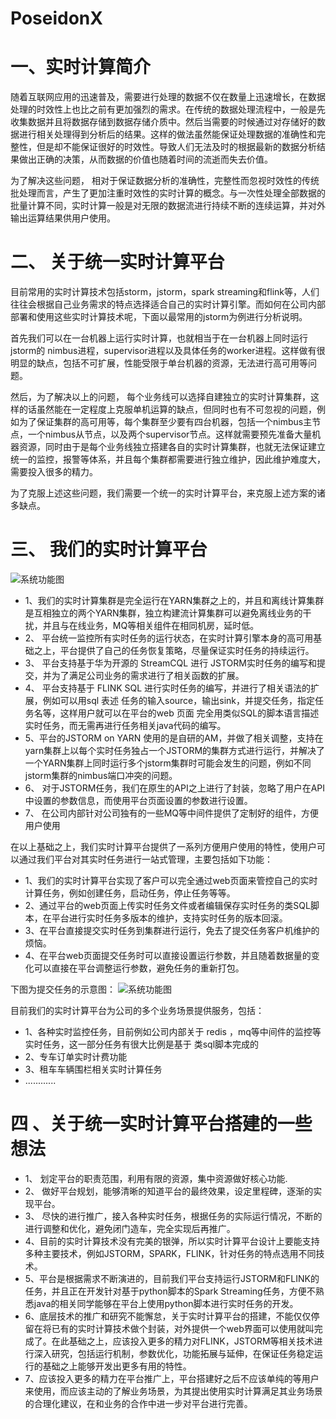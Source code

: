 # PoseidonX
# 一、实时计算简介

随着互联网应用的迅速普及，需要进行处理的数据不仅在数量上迅速增长，在数据处理的时效性上也比之前有更加强烈的需求。在传统的数据处理流程中，一般是先收集数据并且将数据存储到数据存储介质中。然后当需要的时候通过对存储好的数据进行相关处理得到分析后的结果。这样的做法虽然能保证处理数据的准确性和完整性，但是却不能保证很好的时效性。导致人们无法及时的根据最新的数据分析结果做出正确的决策，从而数据的价值也随着时间的流逝而失去价值。

为了解决这些问题， 相对于保证数据分析的准确性，完整性而忽视时效性的传统批处理而言，产生了更加注重时效性的实时计算的概念。与一次性处理全部数据的批量计算不同，实时计算一般是对无限的数据流进行持续不断的连续运算，并对外输出运算结果供用户使用。


# 二、 关于统一实时计算平台

目前常用的实时计算技术包括storm，jstorm，spark streaming和flink等，人们往往会根据自己业务需求的特点选择适合自己的实时计算引擎。而如何在公司内部部署和使用这些实时计算技术呢，下面以最常用的jstorm为例进行分析说明。

首先我们可以在一台机器上运行实时计算，也就相当于在一台机器上同时运行jstorm的 nimbus进程，supervisor进程以及具体任务的worker进程。这样做有很明显的缺点，包括不可扩展，性能受限于单台机器的资源，无法进行高可用等问题。

然后，为了解决以上的问题， 每个业务线可以选择自建独立的实时计算集群，这样的话虽然能在一定程度上克服单机运算的缺点，但同时也有不可忽视的问题，例如为了保证集群的高可用等，每个集群至少要有四台机器，包括一个nimbus主节点，一个nimbus从节点，以及两个supervisor节点。这样就需要预先准备大量机器资源，同时由于是每个业务线独立搭建各自的实时计算集群，也就无法保证建立统一的监控，报警等体系，并且每个集群都需要进行独立维护，因此维护难度大，需要投入很多的精力。

为了克服上述这些问题，我们需要一个统一的实时计算平台，来克服上述方案的诸多缺点。

# 三、 我们的实时计算平台
![系统功能图](https://github.com/ucarGroup/PoseidonX/blob/master/img/image2.png)

* 1、我们的实时计算集群是完全运行在YARN集群之上的，并且和离线计算集群是互相独立的两个YARN集群，独立构建流计算集群可以避免离线业务的干扰，并且与在线业务，MQ等相关组件在相同机房，延时低。
* 2、 平台统一监控所有实时任务的运行状态，在实时计算引擎本身的高可用基础之上，平台提供了自己的任务恢复策略，尽量保证实时任务的持续运行。
* 3、 平台支持基于华为开源的 StreamCQL 进行 JSTORM实时任务的编写和提交，并为了满足公司业务的需求进行了相关函数的扩展。
* 4、 平台支持基于 FLINK SQL 进行实时任务的编写，并进行了相关语法的扩展，例如可以用sql 表述 任务的输入source，输出sink，并提交任务，指定任务名等，这样用户就可以在平台的web 页面 完全用类似SQL的脚本语言描述实时任务，而无需再进行任务相关java代码的编写。
* 5、平台的JSTORM on YARN 使用的是自研的AM，并做了相关调整，支持在yarn集群上以每个实时任务独占一个JSTORM的集群方式进行运行，并解决了一个YARN集群上同时运行多个jstorm集群时可能会发生的问题，例如不同jstorm集群的nimbus端口冲突的问题。
* 6、 对于JSTORM任务，我们在原生的API之上进行了封装，忽略了用户在API中设置的参数信息，而使用平台页面设置的参数进行设置。
* 7、 在公司内部针对公司独有的一些MQ等中间件提供了定制好的组件，方便用户使用



在以上基础之上，我们实时计算平台提供了一系列方便用户使用的特性，使用户可以通过我们平台对其实时任务进行一站式管理，主要包括如下功能：
* 1、我们的实时计算平台实现了客户可以完全通过web页面来管控自己的实时计算任务，例如创建任务，启动任务，停止任务等等。
* 2、通过平台的web页面上传实时任务文件或者编辑保存实时任务的类SQL脚本，在平台进行实时任务多版本的维护，支持实时任务的版本回滚。
* 3、在平台直接提交实时任务到集群进行运行，免去了提交任务客户机维护的烦恼。
* 4、在平台web页面提交任务时可以直接设置运行参数，并且随着数据量的变化可以直接在平台调整运行参数，避免任务的重新打包。

下图为提交任务的示意图：
![系统功能图](https://github.com/ucarGroup/PoseidonX/blob/master/img/image1.png)


目前我们的实时计算平台为公司的多个业务场景提供服务，包括：
* 1、各种实时监控任务，目前例如公司内部关于 redis ，mq等中间件的监控等实时任务，这一部分任务有很大比例是基于 类sql脚本完成的
* 2、专车订单实时计费功能
* 3、租车车辆围栏相关实时计算任务
* ............

# 四 、关于统一实时计算平台搭建的一些想法
* 1、 划定平台的职责范围，利用有限的资源，集中资源做好核心功能.
* 2、 做好平台规划，能够清晰的知道平台的最终效果，设定里程碑，逐渐的实现平台。
* 3、 尽快的进行推广，接入各种实时任务，根据任务的实际运行情况，不断的进行调整和优化，避免闭门造车，完全实现后再推广。
* 4、目前的实时计算技术没有完美的银弹，所以实时计算平台设计上要能支持多种主要技术，例如JSTORM，SPARK，FLINK，针对任务的特点选用不同技术。
* 5、平台是根据需求不断演进的，目前我们平台支持运行JSTORM和FLINK的任务，并且正在开发针对基于python脚本的Spark Streaming任务，方便不熟悉java的相关同学能够在平台上使用python脚本进行实时任务的开发。 
* 6、底层技术的推广和研究不能懈怠，关于实时计算平台的搭建，不能仅仅停留在将已有的实时计算技术做个封装，对外提供一个web界面可以使用就叫完成了。在此基础之上，应该投入更多的精力对FLINK，JSTORM等相关技术进行深入研究，包括运行机制，参数优化，功能拓展与延伸，在保证任务稳定运行的基础之上能够开发出更多有用的特性。
* 7、应该投入更多的精力在平台推广上，平台搭建好之后不应该单纯的等用户来使用，而应该主动的了解业务场景，为其提出使用实时计算满足其业务场景的合理化建议，在和业务的合作中进一步对平台进行完善。

